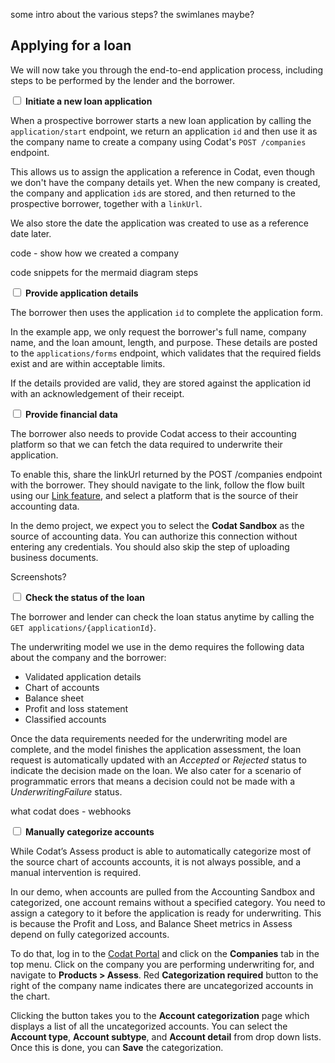 some intro about the various steps? the swimlanes maybe?

## Applying for a loan

We will now take you through the end-to-end application process, including steps to be performed by the lender and the borrower. 

<input type="checkbox" unchecked /> **Initiate a new loan application**

When a prospective borrower starts a new loan application by calling the `application/start` endpoint, we return an application `id` and then use it as the company name to create a company using Codat's `POST /companies` endpoint. 

This allows us to assign the application a reference in Codat, even though we don't have the company details yet. When the new company is created, the company and application `id`s are stored, and then returned to the prospective borrower, together with a `linkUrl`.

We also store the date the application was created to use as a reference date later.


code - show how we created a company

code snippets for the mermaid diagram steps



<input type="checkbox" unchecked /> **Provide application details**

The borrower then uses the application `id` to complete the application form.

In the example app, we only request the borrower's full name, company name, and the loan amount, length, and purpose. These details are posted to the `applications/forms` endpoint, which validates that the required fields exist and are within acceptable limits.

If the details provided are valid, they are stored against the application id with an acknowledgement of their receipt. 



<input type="checkbox" unchecked /> **Provide financial data**

The borrower also needs to provide Codat access to their accounting platform so that we can fetch the data required to underwrite their application. 

To enable this, share the linkUrl returned by the POST /companies endpoint with the borrower. They should navigate to the link, follow the flow built using our [Link feature](https://docs.codat.io/auth-flow/overview), and select a platform that is the source of their accounting data. 

In the demo project, we expect you to select the **Codat Sandbox** as the source of accounting data. You can authorize this connection without entering any credentials. You should also skip the step of uploading business documents.

Screenshots?

<input type="checkbox" unchecked /> **Check the status of the loan**

The borrower and lender can check the loan status anytime by calling the `GET applications/{applicationId}`. 

The underwriting model we use in the demo requires the following data about the company and the borrower:

- Validated application details
- Chart of accounts
- Balance sheet
- Profit and loss statement
- Classified accounts

Once the data requirements needed for the underwriting model are complete, and the model finishes the application assessment, the loan request is automatically updated with an _Accepted_ or _Rejected_ status to indicate the decision made on the loan. We also cater for a scenario of programmatic errors that means a decision could not be made with a _UnderwritingFailure_ status. 



what codat does - webhooks





<input type="checkbox" unchecked /> **Manually categorize accounts**

While Codat’s Assess product is able to automatically categorize most of the source chart of accounts accounts, it is not always possible, and a manual intervention is required. 

In our demo, when accounts are pulled from the Accounting Sandbox and categorized, one account remains without a specified category. You need to assign a category to it before the application is ready for underwriting. This is because the Profit and Loss, and Balance Sheet metrics in Assess depend on fully categorized accounts.

To do that, log in to the [Codat Portal](https://app.codat.io/) and click on the **Companies** tab in the top menu. Click on the company you are performing underwriting for, and navigate to **Products > Assess**. Red **Categorization required** button to the right of the company name indicates there are uncategorized accounts in the chart. 

Clicking the button takes you to the **Account categorization** page which displays a list of all the uncategorized accounts. You can select the **Account type**, **Account subtype**, and **Account detail** from drop down lists. Once this is done, you can **Save** the categorization.